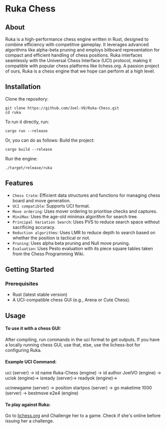 # Ruka Chess #
## About ##
Ruka is a high-performance chess engine written in Rust, designed to combine efficiency with competitive gameplay. It leverages advanced algorithms like alpha-beta pruning and employs bitboard representation for compact and efficient handling of chess positions.
Ruka interfaces seamlessly with the Universal Chess Interface (UCI) protocol, making it compatible with popular chess platforms like lichess.org.
A passion project of ours, Ruka is a chess engine that we hope can perform at a high level.
## Installation ##
Clone the repository:

```shell
git clone https://github.com/Joel-VO/Ruka-Chess.git
cd ruka
```
To run it directly, run:
```shell
cargo run --release
```
Or, you can do as follows:
Build the project:

```shell
cargo build --release
```

Run the engine:
```shell
./target/release/ruka
```

## Features ##
* `Chess Crate`: Efficient data structures and functions for managing chess board and move generation.
* `UCI compatible`: Supports UCI format.
* `Move ordering`: Uses mover ordering to prioritise checks and captures.
* `MiniMax`: Uses the age-old minimax algorithm for search tree.
* `Principal Variation Search`: Uses PVS to reduce search space without sacrificing accuracy.
* `Reduction algorithms`: Uses LMR to reduce depth to search based on whether the position is tactical or not.
* `Pruning`: Uses alpha beta pruning and Null move pruning.
* `Evaluation`: Uses Pesto evaluation with its piece square tables taken from the Chess Programming Wiki. 

## Getting Started ##
### Prerequisites ###
* Rust (latest stable version)
* A UCI-compatible chess GUI (e.g., Arena or Cute Chess).

## Usage ##
#### To use it with a chess GUI:

After compiling, run commands in the uci format to get outputs. If you have a locally running chess GUI, use that, else, use the lichess-bot for configuring Ruka.

#### Example UCI Command: ####
uci (server) -> id name Ruka-Chess (engine) -> id author JoelVO (engine) -> uciok (engine)-> isready (server)-> readyok (engine)-> 

ucinewgame (server) -> position startpos (server) -> go maketime 1000 (server) -> bestmove e2e4 (engine)
#### To play against Ruka:
Go to [lichess.org](#https://lichess.org/@/Ruka-Chess) and Challenge her to a game. Check if she's online before issuing her a challenge. 

